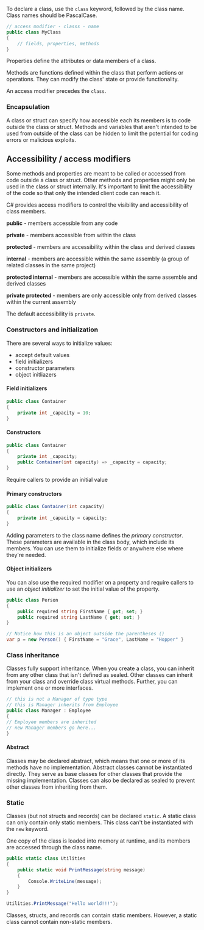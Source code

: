 To declare a class, use the `class` keyword, followed by the class name. Class names should be PascalCase.

```c#
// access modifier - classs - name
public class MyClass
{
	// fields, properties, methods
}
```

Properties define the attributes or data members of a class.

Methods are functions defined within the class that perform actions or operations. They can modify the class' state or provide functionality.

An access modifier precedes the `class`.

### Encapsulation

A class or struct can specify how accessible each its members is to code outside the class or struct. Methods and variables that aren't intended to be used from outside of the class can be hidden to limit the potential for coding errors or malicious exploits.
## Accessibility / access modifiers

Some methods and properties are meant to be called or accessed from code outside a class or struct. Other methods and properties might only be used in the class or struct internally. It's important to limit the accessibility of the code so that only the intended client code can reach it. 

C# provides access modifiers to control the visibility and accessibility of class members. 

**public** - members accessible from any code

**private** - members accessible from within the class

**protected** - members are accessibility within the class and derived classes

**internal** - members are accessible within the same assembly (a group of related classes in the same project)

**protected internal** - members are accessible within the same assemble and derived classes

**private protected** - members are only accessible only from derived classes within the current assembly

The default accessibility is `private`.

### Constructors and initialization

There are several ways to initialize values:
- accept default values
- field initializers
- constructor parameters
- object initliazers

#### Field initializers
```c#
public class Container
{
	private int _capacity = 10;
}
```

#### Constructors
```c#
public class Container
{
	private int _capacity;
	public Container(int capacity) => _capacity = capacity;
}
```
Require callers to provide an initial value


#### Primary constructors
```c#
public class Container(int capacity)
{
	private int _capacity = capacity;
}
```
Adding parameters to the class name defines the *primary constructor*. These parameters are available in the class body, which include its members. You can use them to initialize fields or anywhere else where they're needed.

#### Object initializers

You can also use the required modifier on a property and require callers to use an *object initializer* to set the initial value of the property.

```c#
public class Person
{
	public required string FirstName { get; set; }
	public required string LastName { get; set; }
}

// Notice how this is an object outside the parentheses ()
var p = new Person() { FirstName = "Grace", LastName = "Hopper" }
```

### Class inheritance

Classes fully support inheritance. When you create a class, you can inherit from any other class that isn't defined as sealed. Other classes can inherit from your class and override class virtual methods. Further, you can implement one or more interfaces.

```c#
// this is not a Manager of type type
// this is Manager inherits from Employee
public class Manager : Employee
{
// Employee members are inherited
// new Manager members go here...
}
```

#### Abstract

Classes may be declared abstract, which means that one or more of its methods have no implementation.  Abstract classes cannot be instantiated directly. They serve as base classes for other classes that provide the missing implementation. Classes can also be declared as sealed to prevent other classes from inheriting from them.
### Static

Classes (but not structs and records) can be declared `static`. A static class can only contain only static members. This class can't be instantiated with the `new` keyword.

One copy of the class is loaded into memory at runtime, and its members are accessed through the class name.

```c#
public static class Utilities
{
	public static void PrintMessage(string message)
	{
		Console.WriteLine(message);
	}
}

Utilities.PrintMessage("Hello world!!!");
```

Classes, structs, and records can contain static members. However, a static class cannot contain non-static members.